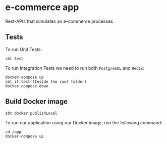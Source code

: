 # e-commerce app

Rest-APIs that simulates an e-commerce processes

## Tests

To run Unit Tests:

```
sbt test
```

To run Integration Tests we need to run both `PostgreSQL` and `Redis`:

```
docker-compose up
sbt it:test (Inside the root folder)
docker-compose down
```

## Build Docker image

```
sbt docker:publishLocal
```

To run our application using our Docker image, run the following command:

```
cd /app
docker-compose up
```
